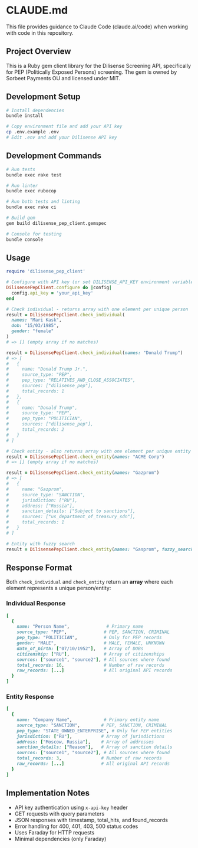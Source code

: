 # CLAUDE.md

This file provides guidance to Claude Code (claude.ai/code) when working with code in this repository.

## Project Overview

This is a Ruby gem client library for the Dilisense Screening API, specifically for PEP (Politically Exposed Persons) screening. The gem is owned by Sorbeet Payments OU and licensed under MIT.

## Development Setup

```bash
# Install dependencies
bundle install

# Copy environment file and add your API key
cp .env.example .env
# Edit .env and add your Dilisense API key
```

## Development Commands

```bash
# Run tests
bundle exec rake test

# Run linter
bundle exec rubocop

# Run both tests and linting
bundle exec rake ci

# Build gem
gem build dilisense_pep_client.gemspec

# Console for testing
bundle console
```

## Usage

```ruby
require 'dilisense_pep_client'

# Configure with API key (or set DILISENSE_API_KEY environment variable)
DilisensePepClient.configure do |config|
  config.api_key = 'your_api_key'
end

# Check individual - returns array with one element per unique person
result = DilisensePepClient.check_individual(
  names: "Mari Kask",
  dob: "15/03/1985",
  gender: "female"
)
# => [] (empty array if no matches)

result = DilisensePepClient.check_individual(names: "Donald Trump")
# => [
#   {
#     name: "Donald Trump Jr.",
#     source_type: "PEP", 
#     pep_type: "RELATIVES_AND_CLOSE_ASSOCIATES",
#     sources: ["dilisense_pep"],
#     total_records: 1
#   },
#   {
#     name: "Donald Trump",
#     source_type: "PEP",
#     pep_type: "POLITICIAN", 
#     sources: ["dilisense_pep"],
#     total_records: 2
#   }
# ]

# Check entity - also returns array with one element per unique entity
result = DilisensePepClient.check_entity(names: "ACME Corp")
# => [] (empty array if no matches)

result = DilisensePepClient.check_entity(names: "Gazprom")
# => [
#   {
#     name: "Gazprom",
#     source_type: "SANCTION",
#     jurisdiction: ["RU"],
#     address: ["Russia"],
#     sanction_details: ["Subject to sanctions"],
#     sources: ["us_department_of_treasury_sdn"],
#     total_records: 1
#   }
# ]

# Entity with fuzzy search
result = DilisensePepClient.check_entity(names: "Gasprom", fuzzy_search: 1)
```

## Response Format

Both `check_individual` and `check_entity` return an **array** where each element represents a unique person/entity:

### Individual Response
```ruby
[
  {
    name: "Person Name",              # Primary name
    source_type: "PEP",              # PEP, SANCTION, CRIMINAL
    pep_type: "POLITICIAN",          # Only for PEP records
    gender: "MALE",                  # MALE, FEMALE, UNKNOWN
    date_of_birth: ["07/10/1952"],   # Array of DOBs
    citizenship: ["RU"],             # Array of citizenships
    sources: ["source1", "source2"], # All sources where found
    total_records: 16,               # Number of raw records
    raw_records: [...]               # All original API records
  }
]
```

### Entity Response
```ruby
[
  {
    name: "Company Name",            # Primary entity name
    source_type: "SANCTION",        # PEP, SANCTION, CRIMINAL
    pep_type: "STATE_OWNED_ENTERPRISE", # Only for PEP entities
    jurisdiction: ["RU"],           # Array of jurisdictions
    address: ["Moscow, Russia"],    # Array of addresses
    sanction_details: ["Reason"],   # Array of sanction details
    sources: ["source1", "source2"], # All sources where found
    total_records: 3,               # Number of raw records
    raw_records: [...]              # All original API records
  }
]
```

## Implementation Notes

- API key authentication using `x-api-key` header
- GET requests with query parameters
- JSON responses with timestamp, total_hits, and found_records
- Error handling for 400, 401, 403, 500 status codes
- Uses Faraday for HTTP requests
- Minimal dependencies (only Faraday)